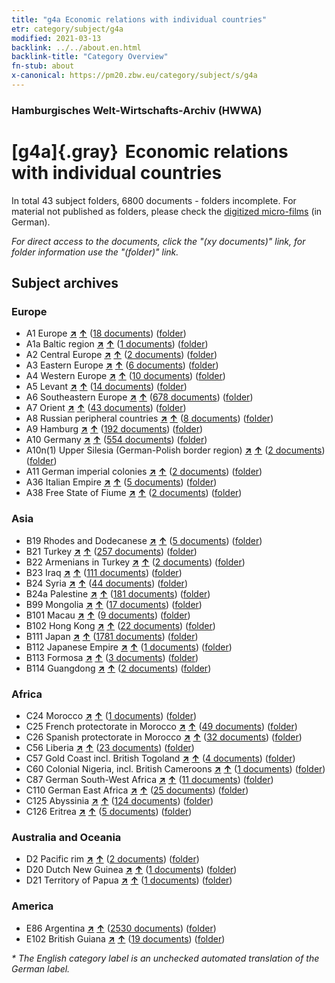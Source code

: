 ```yaml
---
title: "g4a Economic relations with individual countries"
etr: category/subject/g4a
modified: 2021-03-13
backlink: ../../about.en.html
backlink-title: "Category Overview"
fn-stub: about
x-canonical: https://pm20.zbw.eu/category/subject/s/g4a
---
```


### Hamburgisches Welt-Wirtschafts-Archiv (HWWA)
# [g4a]{.gray}&#8201; Economic relations with individual countries&#160; 





In total 43 subject folders, 6800 documents - folders incomplete.
For material not published as folders, please check the [digitized micro-films](/film/h1_sh.de.html) (in German).

_For direct access to the documents, click the "(xy documents)" link, for folder information use the "(folder)" link._

## Subject archives



### Europe

- A1 Europe [**&nearr;**](../../../geo/i/140892/about.en.html "Europe (all folders)") [**&uarr;**](../../../geo/about.en.html#A1 "Country category system") (<a href="https://pm20.zbw.eu/dfgview/sh/140892,144531" title="about: Europe : Economic relations with individual countries" target="_blank">18 documents</a>) ([folder](../../../../folder/sh/1408xx/140892/1445xx/144531/about.en.html))
- A1a Baltic region [**&nearr;**](../../../geo/i/140894/about.en.html "Baltic region (all folders)") [**&uarr;**](../../../geo/about.en.html#A1a "Country category system") (<a href="https://pm20.zbw.eu/dfgview/sh/140894,144531" title="about: Baltic region : Economic relations with individual countries" target="_blank">1 documents</a>) ([folder](../../../../folder/sh/1408xx/140894/1445xx/144531/about.en.html))
- A2 Central Europe [**&nearr;**](../../../geo/i/140895/about.en.html "Central Europe (all folders)") [**&uarr;**](../../../geo/about.en.html#A2 "Country category system") (<a href="https://pm20.zbw.eu/dfgview/sh/140895,144531" title="about: Central Europe : Economic relations with individual countries" target="_blank">2 documents</a>) ([folder](../../../../folder/sh/1408xx/140895/1445xx/144531/about.en.html))
- A3 Eastern Europe [**&nearr;**](../../../geo/i/140896/about.en.html "Eastern Europe (all folders)") [**&uarr;**](../../../geo/about.en.html#A3 "Country category system") (<a href="https://pm20.zbw.eu/dfgview/sh/140896,144531" title="about: Eastern Europe : Economic relations with individual countries" target="_blank">6 documents</a>) ([folder](../../../../folder/sh/1408xx/140896/1445xx/144531/about.en.html))
- A4 Western Europe [**&nearr;**](../../../geo/i/140897/about.en.html "Western Europe (all folders)") [**&uarr;**](../../../geo/about.en.html#A4 "Country category system") (<a href="https://pm20.zbw.eu/dfgview/sh/140897,144531" title="about: Western Europe : Economic relations with individual countries" target="_blank">10 documents</a>) ([folder](../../../../folder/sh/1408xx/140897/1445xx/144531/about.en.html))
- A5 Levant [**&nearr;**](../../../geo/i/140898/about.en.html "Levant (all folders)") [**&uarr;**](../../../geo/about.en.html#A5 "Country category system") (<a href="https://pm20.zbw.eu/dfgview/sh/140898,144531" title="about: Levant : Economic relations with individual countries" target="_blank">14 documents</a>) ([folder](../../../../folder/sh/1408xx/140898/1445xx/144531/about.en.html))
- A6 Southeastern Europe [**&nearr;**](../../../geo/i/140900/about.en.html "Southeastern Europe (all folders)") [**&uarr;**](../../../geo/about.en.html#A6 "Country category system") (<a href="https://pm20.zbw.eu/dfgview/sh/140900,144531" title="about: Southeastern Europe : Economic relations with individual countries" target="_blank">678 documents</a>) ([folder](../../../../folder/sh/1409xx/140900/1445xx/144531/about.en.html))
- A7 Orient [**&nearr;**](../../../geo/i/140902/about.en.html "Orient (all folders)") [**&uarr;**](../../../geo/about.en.html#A7 "Country category system") (<a href="https://pm20.zbw.eu/dfgview/sh/140902,144531" title="about: Orient : Economic relations with individual countries" target="_blank">43 documents</a>) ([folder](../../../../folder/sh/1409xx/140902/1445xx/144531/about.en.html))
- A8 Russian peripheral countries [**&nearr;**](../../../geo/i/140904/about.en.html "Russian peripheral countries (all folders)") [**&uarr;**](../../../geo/about.en.html#A8 "Country category system") (<a href="https://pm20.zbw.eu/dfgview/sh/140904,144531" title="about: Russian peripheral countries : Economic relations with individual countries" target="_blank">8 documents</a>) ([folder](../../../../folder/sh/1409xx/140904/1445xx/144531/about.en.html))
- A9 Hamburg [**&nearr;**](../../../geo/i/140905/about.en.html "Hamburg (all folders)") [**&uarr;**](../../../geo/about.en.html#A9 "Country category system") (<a href="https://pm20.zbw.eu/dfgview/sh/140905,144531" title="about: Hamburg : Economic relations with individual countries" target="_blank">192 documents</a>) ([folder](../../../../folder/sh/1409xx/140905/1445xx/144531/about.en.html))
- A10 Germany [**&nearr;**](../../../geo/i/126128/about.en.html "Germany (all folders)") [**&uarr;**](../../../geo/about.en.html#A10 "Country category system") (<a href="https://pm20.zbw.eu/dfgview/sh/126128,144531" title="about: Germany : Economic relations with individual countries" target="_blank">554 documents</a>) ([folder](../../../../folder/sh/1261xx/126128/1445xx/144531/about.en.html))
- A10n(1) Upper Silesia (German-Polish border region) [**&nearr;**](../../../geo/i/140948/about.en.html "Upper Silesia (German-Polish border region) (all folders)") [**&uarr;**](../../../geo/about.en.html#A10n(1) "Country category system") (<a href="https://pm20.zbw.eu/dfgview/sh/140948,144531" title="about: Upper Silesia (German-Polish border region) : Economic relations with individual countries" target="_blank">2 documents</a>) ([folder](../../../../folder/sh/1409xx/140948/1445xx/144531/about.en.html))
- A11 German imperial colonies [**&nearr;**](../../../geo/i/140960/about.en.html "German imperial colonies (all folders)") [**&uarr;**](../../../geo/about.en.html#A11 "Country category system") (<a href="https://pm20.zbw.eu/dfgview/sh/140960,144531" title="about: German imperial colonies : Economic relations with individual countries" target="_blank">2 documents</a>) ([folder](../../../../folder/sh/1409xx/140960/1445xx/144531/about.en.html))
- A36 Italian Empire [**&nearr;**](../../../geo/i/141012/about.en.html "Italian Empire (all folders)") [**&uarr;**](../../../geo/about.en.html#A36 "Country category system") (<a href="https://pm20.zbw.eu/dfgview/sh/141012,144531" title="about: Italian Empire : Economic relations with individual countries" target="_blank">5 documents</a>) ([folder](../../../../folder/sh/1410xx/141012/1445xx/144531/about.en.html))
- A38 Free State of Fiume [**&nearr;**](../../../geo/i/141014/about.en.html "Free State of Fiume (all folders)") [**&uarr;**](../../../geo/about.en.html#A38 "Country category system") (<a href="https://pm20.zbw.eu/dfgview/sh/141014,144531" title="about: Free State of Fiume : Economic relations with individual countries" target="_blank">2 documents</a>) ([folder](../../../../folder/sh/1410xx/141014/1445xx/144531/about.en.html))

### Asia

- B19 Rhodes and Dodecanese [**&nearr;**](../../../geo/i/141106/about.en.html "Rhodes and Dodecanese (all folders)") [**&uarr;**](../../../geo/about.en.html#B19 "Country category system") (<a href="https://pm20.zbw.eu/dfgview/sh/141106,144531" title="about: Rhodes and Dodecanese : Economic relations with individual countries" target="_blank">5 documents</a>) ([folder](../../../../folder/sh/1411xx/141106/1445xx/144531/about.en.html))
- B21 Turkey [**&nearr;**](../../../geo/i/141111/about.en.html "Turkey (all folders)") [**&uarr;**](../../../geo/about.en.html#B21 "Country category system") (<a href="https://pm20.zbw.eu/dfgview/sh/141111,144531" title="about: Turkey : Economic relations with individual countries" target="_blank">257 documents</a>) ([folder](../../../../folder/sh/1411xx/141111/1445xx/144531/about.en.html))
- B22 Armenians in Turkey [**&nearr;**](../../../geo/i/141112/about.en.html "Armenians in Turkey (all folders)") [**&uarr;**](../../../geo/about.en.html#B22 "Country category system") (<a href="https://pm20.zbw.eu/dfgview/sh/141112,144531" title="about: Armenians in Turkey : Economic relations with individual countries" target="_blank">2 documents</a>) ([folder](../../../../folder/sh/1411xx/141112/1445xx/144531/about.en.html))
- B23 Iraq [**&nearr;**](../../../geo/i/141113/about.en.html "Iraq (all folders)") [**&uarr;**](../../../geo/about.en.html#B23 "Country category system") (<a href="https://pm20.zbw.eu/dfgview/sh/141113,144531" title="about: Iraq : Economic relations with individual countries" target="_blank">111 documents</a>) ([folder](../../../../folder/sh/1411xx/141113/1445xx/144531/about.en.html))
- B24 Syria [**&nearr;**](../../../geo/i/141114/about.en.html "Syria (all folders)") [**&uarr;**](../../../geo/about.en.html#B24 "Country category system") (<a href="https://pm20.zbw.eu/dfgview/sh/141114,144531" title="about: Syria : Economic relations with individual countries" target="_blank">44 documents</a>) ([folder](../../../../folder/sh/1411xx/141114/1445xx/144531/about.en.html))
- B24a Palestine [**&nearr;**](../../../geo/i/141115/about.en.html "Palestine (all folders)") [**&uarr;**](../../../geo/about.en.html#B24a "Country category system") (<a href="https://pm20.zbw.eu/dfgview/sh/141115,144531" title="about: Palestine : Economic relations with individual countries" target="_blank">181 documents</a>) ([folder](../../../../folder/sh/1411xx/141115/1445xx/144531/about.en.html))
- B99 Mongolia [**&nearr;**](../../../geo/i/141261/about.en.html "Mongolia (all folders)") [**&uarr;**](../../../geo/about.en.html#B99 "Country category system") (<a href="https://pm20.zbw.eu/dfgview/sh/141261,144531" title="about: Mongolia : Economic relations with individual countries" target="_blank">17 documents</a>) ([folder](../../../../folder/sh/1412xx/141261/1445xx/144531/about.en.html))
- B101 Macau [**&nearr;**](../../../geo/i/141267/about.en.html "Macau (all folders)") [**&uarr;**](../../../geo/about.en.html#B101 "Country category system") (<a href="https://pm20.zbw.eu/dfgview/sh/141267,144531" title="about: Macau : Economic relations with individual countries" target="_blank">9 documents</a>) ([folder](../../../../folder/sh/1412xx/141267/1445xx/144531/about.en.html))
- B102 Hong Kong [**&nearr;**](../../../geo/i/141268/about.en.html "Hong Kong (all folders)") [**&uarr;**](../../../geo/about.en.html#B102 "Country category system") (<a href="https://pm20.zbw.eu/dfgview/sh/141268,144531" title="about: Hong Kong : Economic relations with individual countries" target="_blank">22 documents</a>) ([folder](../../../../folder/sh/1412xx/141268/1445xx/144531/about.en.html))
- B111 Japan [**&nearr;**](../../../geo/i/141272/about.en.html "Japan (all folders)") [**&uarr;**](../../../geo/about.en.html#B111 "Country category system") (<a href="https://pm20.zbw.eu/dfgview/sh/141272,144531" title="about: Japan : Economic relations with individual countries" target="_blank">1781 documents</a>) ([folder](../../../../folder/sh/1412xx/141272/1445xx/144531/about.en.html))
- B112 Japanese Empire [**&nearr;**](../../../geo/i/141273/about.en.html "Japanese Empire (all folders)") [**&uarr;**](../../../geo/about.en.html#B112 "Country category system") (<a href="https://pm20.zbw.eu/dfgview/sh/141273,144531" title="about: Japanese Empire : Economic relations with individual countries" target="_blank">1 documents</a>) ([folder](../../../../folder/sh/1412xx/141273/1445xx/144531/about.en.html))
- B113 Formosa [**&nearr;**](../../../geo/i/141274/about.en.html "Formosa (all folders)") [**&uarr;**](../../../geo/about.en.html#B113 "Country category system") (<a href="https://pm20.zbw.eu/dfgview/sh/141274,144531" title="about: Formosa : Economic relations with individual countries" target="_blank">3 documents</a>) ([folder](../../../../folder/sh/1412xx/141274/1445xx/144531/about.en.html))
- B114 Guangdong [**&nearr;**](../../../geo/i/141275/about.en.html "Guangdong (all folders)") [**&uarr;**](../../../geo/about.en.html#B114 "Country category system") (<a href="https://pm20.zbw.eu/dfgview/sh/141275,144531" title="about: Guangdong : Economic relations with individual countries" target="_blank">2 documents</a>) ([folder](../../../../folder/sh/1412xx/141275/1445xx/144531/about.en.html))

### Africa

- C24 Morocco [**&nearr;**](../../../geo/i/141356/about.en.html "Morocco (all folders)") [**&uarr;**](../../../geo/about.en.html#C24 "Country category system") (<a href="https://pm20.zbw.eu/dfgview/sh/141356,144531" title="about: Morocco : Economic relations with individual countries" target="_blank">1 documents</a>) ([folder](../../../../folder/sh/1413xx/141356/1445xx/144531/about.en.html))
- C25 French protectorate in Morocco [**&nearr;**](../../../geo/i/141358/about.en.html "French protectorate in Morocco (all folders)") [**&uarr;**](../../../geo/about.en.html#C25 "Country category system") (<a href="https://pm20.zbw.eu/dfgview/sh/141358,144531" title="about: French protectorate in Morocco : Economic relations with individual countries" target="_blank">49 documents</a>) ([folder](../../../../folder/sh/1413xx/141358/1445xx/144531/about.en.html))
- C26 Spanish protectorate in Morocco [**&nearr;**](../../../geo/i/141359/about.en.html "Spanish protectorate in Morocco (all folders)") [**&uarr;**](../../../geo/about.en.html#C26 "Country category system") (<a href="https://pm20.zbw.eu/dfgview/sh/141359,144531" title="about: Spanish protectorate in Morocco : Economic relations with individual countries" target="_blank">32 documents</a>) ([folder](../../../../folder/sh/1413xx/141359/1445xx/144531/about.en.html))
- C56 Liberia [**&nearr;**](../../../geo/i/141405/about.en.html "Liberia (all folders)") [**&uarr;**](../../../geo/about.en.html#C56 "Country category system") (<a href="https://pm20.zbw.eu/dfgview/sh/141405,144531" title="about: Liberia : Economic relations with individual countries" target="_blank">23 documents</a>) ([folder](../../../../folder/sh/1414xx/141405/1445xx/144531/about.en.html))
- C57 Gold Coast incl. British Togoland [**&nearr;**](../../../geo/i/141406/about.en.html "Gold Coast incl. British Togoland (all folders)") [**&uarr;**](../../../geo/about.en.html#C57 "Country category system") (<a href="https://pm20.zbw.eu/dfgview/sh/141406,144531" title="about: Gold Coast incl. British Togoland : Economic relations with individual countries" target="_blank">4 documents</a>) ([folder](../../../../folder/sh/1414xx/141406/1445xx/144531/about.en.html))
- C60 Colonial Nigeria, incl. British Cameroons [**&nearr;**](../../../geo/i/141409/about.en.html "Colonial Nigeria, incl. British Cameroons (all folders)") [**&uarr;**](../../../geo/about.en.html#C60 "Country category system") (<a href="https://pm20.zbw.eu/dfgview/sh/141409,144531" title="about: Colonial Nigeria, incl. British Cameroons : Economic relations with individual countries" target="_blank">1 documents</a>) ([folder](../../../../folder/sh/1414xx/141409/1445xx/144531/about.en.html))
- C87 German South-West Africa [**&nearr;**](../../../geo/i/141450/about.en.html "German South-West Africa (all folders)") [**&uarr;**](../../../geo/about.en.html#C87 "Country category system") (<a href="https://pm20.zbw.eu/dfgview/sh/141450,144531" title="about: German South-West Africa : Economic relations with individual countries" target="_blank">11 documents</a>) ([folder](../../../../folder/sh/1414xx/141450/1445xx/144531/about.en.html))
- C110 German East Africa [**&nearr;**](../../../geo/i/141471/about.en.html "German East Africa (all folders)") [**&uarr;**](../../../geo/about.en.html#C110 "Country category system") (<a href="https://pm20.zbw.eu/dfgview/sh/141471,144531" title="about: German East Africa : Economic relations with individual countries" target="_blank">25 documents</a>) ([folder](../../../../folder/sh/1414xx/141471/1445xx/144531/about.en.html))
- C125 Abyssinia [**&nearr;**](../../../geo/i/141482/about.en.html "Abyssinia (all folders)") [**&uarr;**](../../../geo/about.en.html#C125 "Country category system") (<a href="https://pm20.zbw.eu/dfgview/sh/141482,144531" title="about: Abyssinia : Economic relations with individual countries" target="_blank">124 documents</a>) ([folder](../../../../folder/sh/1414xx/141482/1445xx/144531/about.en.html))
- C126 Eritrea [**&nearr;**](../../../geo/i/141483/about.en.html "Eritrea (all folders)") [**&uarr;**](../../../geo/about.en.html#C126 "Country category system") (<a href="https://pm20.zbw.eu/dfgview/sh/141483,144531" title="about: Eritrea : Economic relations with individual countries" target="_blank">5 documents</a>) ([folder](../../../../folder/sh/1414xx/141483/1445xx/144531/about.en.html))

### Australia and Oceania

- D2 Pacific rim [**&nearr;**](../../../geo/i/141593/about.en.html "Pacific rim (all folders)") [**&uarr;**](../../../geo/about.en.html#D2 "Country category system") (<a href="https://pm20.zbw.eu/dfgview/sh/141593,144531" title="about: Pacific rim : Economic relations with individual countries" target="_blank">2 documents</a>) ([folder](../../../../folder/sh/1415xx/141593/1445xx/144531/about.en.html))
- D20 Dutch New Guinea [**&nearr;**](../../../geo/i/141619/about.en.html "Dutch New Guinea (all folders)") [**&uarr;**](../../../geo/about.en.html#D20 "Country category system") (<a href="https://pm20.zbw.eu/dfgview/sh/141619,144531" title="about: Dutch New Guinea : Economic relations with individual countries" target="_blank">1 documents</a>) ([folder](../../../../folder/sh/1416xx/141619/1445xx/144531/about.en.html))
- D21 Territory of Papua [**&nearr;**](../../../geo/i/141620/about.en.html "Territory of Papua (all folders)") [**&uarr;**](../../../geo/about.en.html#D21 "Country category system") (<a href="https://pm20.zbw.eu/dfgview/sh/141620,144531" title="about: Territory of Papua : Economic relations with individual countries" target="_blank">1 documents</a>) ([folder](../../../../folder/sh/1416xx/141620/1445xx/144531/about.en.html))

### America

- E86 Argentina [**&nearr;**](../../../geo/i/141692/about.en.html "Argentina (all folders)") [**&uarr;**](../../../geo/about.en.html#E86 "Country category system") (<a href="https://pm20.zbw.eu/dfgview/sh/141692,144531" title="about: Argentina : Economic relations with individual countries" target="_blank">2530 documents</a>) ([folder](../../../../folder/sh/1416xx/141692/1445xx/144531/about.en.html))
- E102 British Guiana [**&nearr;**](../../../geo/i/141700/about.en.html "British Guiana (all folders)") [**&uarr;**](../../../geo/about.en.html#E102 "Country category system") (<a href="https://pm20.zbw.eu/dfgview/sh/141700,144531" title="about: British Guiana : Economic relations with individual countries" target="_blank">19 documents</a>) ([folder](../../../../folder/sh/1417xx/141700/1445xx/144531/about.en.html))


_* The English category label is an unchecked automated translation of the German label._

